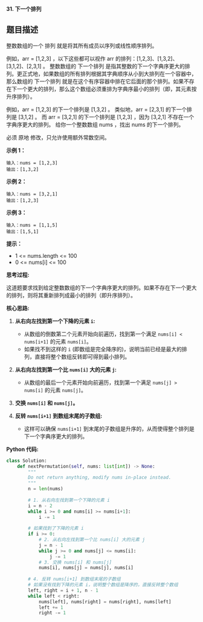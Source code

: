 **31. 下一个排列**

## 题目描述

整数数组的一个 排列  就是将其所有成员以序列或线性顺序排列。

例如，arr = [1,2,3] ，以下这些都可以视作 arr 的排列：[1,2,3]、[1,3,2]、[3,1,2]、[2,3,1] 。
整数数组的 下一个排列 是指其整数的下一个字典序更大的排列。更正式地，如果数组的所有排列根据其字典顺序从小到大排列在一个容器中，那么数组的 下一个排列 就是在这个有序容器中排在它后面的那个排列。如果不存在下一个更大的排列，那么这个数组必须重排为字典序最小的排列（即，其元素按升序排列）。

例如，arr = [1,2,3] 的下一个排列是 [1,3,2] 。
类似地，arr = [2,3,1] 的下一个排列是 [3,1,2] 。
而 arr = [3,2,1] 的下一个排列是 [1,2,3] ，因为 [3,2,1] 不存在一个字典序更大的排列。
给你一个整数数组 nums ，找出 nums 的下一个排列。

必须 原地 修改，只允许使用额外常数空间。

**示例 1：**
```
输入：nums = [1,2,3]
输出：[1,3,2]
```

**示例 2：**
```
输入：nums = [3,2,1]
输出：[1,2,3]
```

**示例 3：**
```
输入：nums = [1,1,5]
输出：[1,5,1]
```

**提示：**
- 1 <= nums.length <= 100
- 0 <= nums[i] <= 100



**思考过程:**

这道题要求找到给定整数数组的下一个字典序更大的排列。如果不存在下一个更大的排列，则将其重新排列成最小的排列（即升序排列）。

**核心思路:**

1.  **从右向左找到第一个下降的元素 `i`:**
    -   从数组的倒数第二个元素开始向前遍历，找到第一个满足 `nums[i] < nums[i+1]` 的元素 `nums[i]`。
    -   如果找不到这样的 `i` (即数组是完全降序的)，说明当前已经是最大的排列，直接将整个数组反转即可得到最小排列。

2.  **从右向左找到第一个比 `nums[i]` 大的元素 `j`:**
    -   从数组的最后一个元素开始向前遍历，找到第一个满足 `nums[j] > nums[i]` 的元素 `nums[j]`。

3.  **交换 `nums[i]` 和 `nums[j]`。**

4.  **反转 `nums[i+1]` 到数组末尾的子数组:**
    -   这样可以确保 `nums[i+1]` 到末尾的子数组是升序的，从而使得整个排列是下一个字典序更大的排列。

**Python 代码:**

```python
class Solution:
    def nextPermutation(self, nums: list[int]) -> None:
        """
        Do not return anything, modify nums in-place instead.
        """
        n = len(nums)
        
        # 1. 从右向左找到第一个下降的元素 i
        i = n - 2
        while i >= 0 and nums[i] >= nums[i+1]:
            i -= 1
            
        # 如果找到了下降的元素 i
        if i >= 0:
            # 2. 从右向左找到第一个比 nums[i] 大的元素 j
            j = n - 1
            while j >= 0 and nums[j] <= nums[i]:
                j -= 1
            # 3. 交换 nums[i] 和 nums[j]
            nums[i], nums[j] = nums[j], nums[i]
            
        # 4. 反转 nums[i+1] 到数组末尾的子数组
        # 如果没有找到下降的元素 i，说明整个数组是降序的，直接反转整个数组
        left, right = i + 1, n - 1
        while left < right:
            nums[left], nums[right] = nums[right], nums[left]
            left += 1
            right -= 1
```
